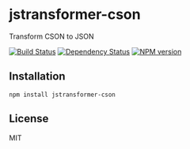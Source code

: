 # jstransformer-cson

Transform CSON to JSON

[![Build Status](https://img.shields.io/travis/jstransformers/jstransformer-cson/master.svg)](https://travis-ci.org/jstransformers/jstransformer-cson)
[![Dependency Status](https://img.shields.io/gemnasium/jstransformers/jstransformer-cson.svg)](https://gemnasium.com/jstransformers/jstransformer-cson)
[![NPM version](https://img.shields.io/npm/v/jstransformer-cson.svg)](https://www.npmjs.org/package/jstransformer-cson)

## Installation

    npm install jstransformer-cson

## License

  MIT
